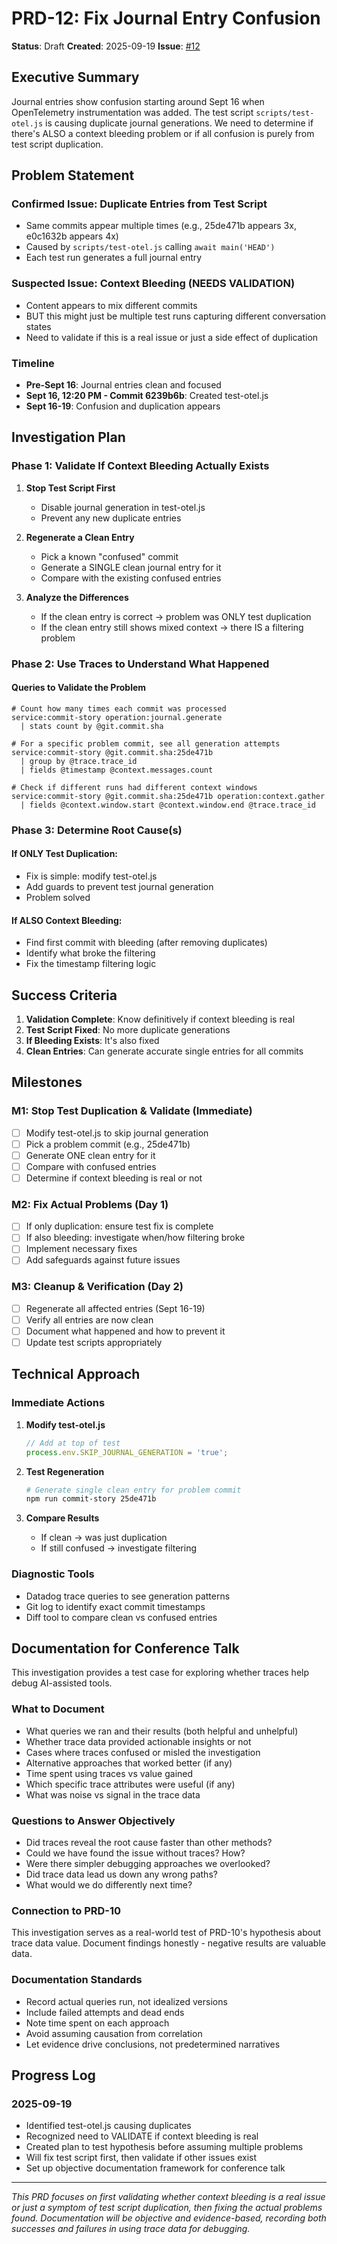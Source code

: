 # PRD-12: Fix Journal Entry Confusion

**Status**: Draft
**Created**: 2025-09-19
**Issue**: [#12](https://github.com/wiggitywhitney/commit-story/issues/12)

## Executive Summary
Journal entries show confusion starting around Sept 16 when OpenTelemetry instrumentation was added. The test script `scripts/test-otel.js` is causing duplicate journal generations. We need to determine if there's ALSO a context bleeding problem or if all confusion is purely from test script duplication.

## Problem Statement

### Confirmed Issue: Duplicate Entries from Test Script
- Same commits appear multiple times (e.g., 25de471b appears 3x, e0c1632b appears 4x)
- Caused by `scripts/test-otel.js` calling `await main('HEAD')`
- Each test run generates a full journal entry

### Suspected Issue: Context Bleeding (NEEDS VALIDATION)
- Content appears to mix different commits
- BUT this might just be multiple test runs capturing different conversation states
- Need to validate if this is a real issue or just a side effect of duplication

### Timeline
- **Pre-Sept 16**: Journal entries clean and focused
- **Sept 16, 12:20 PM - Commit 6239b6b**: Created test-otel.js
- **Sept 16-19**: Confusion and duplication appears

## Investigation Plan

### Phase 1: Validate If Context Bleeding Actually Exists
1. **Stop Test Script First**
   - Disable journal generation in test-otel.js
   - Prevent any new duplicate entries

2. **Regenerate a Clean Entry**
   - Pick a known "confused" commit
   - Generate a SINGLE clean journal entry for it
   - Compare with the existing confused entries

3. **Analyze the Differences**
   - If the clean entry is correct → problem was ONLY test duplication
   - If the clean entry still shows mixed context → there IS a filtering problem

### Phase 2: Use Traces to Understand What Happened

#### Queries to Validate the Problem
```
# Count how many times each commit was processed
service:commit-story operation:journal.generate
  | stats count by @git.commit.sha

# For a specific problem commit, see all generation attempts
service:commit-story @git.commit.sha:25de471b
  | group by @trace.trace_id
  | fields @timestamp @context.messages.count

# Check if different runs had different context windows
service:commit-story @git.commit.sha:25de471b operation:context.gather
  | fields @context.window.start @context.window.end @trace.trace_id
```

### Phase 3: Determine Root Cause(s)

#### If ONLY Test Duplication:
- Fix is simple: modify test-otel.js
- Add guards to prevent test journal generation
- Problem solved

#### If ALSO Context Bleeding:
- Find first commit with bleeding (after removing duplicates)
- Identify what broke the filtering
- Fix the timestamp filtering logic

## Success Criteria
1. **Validation Complete**: Know definitively if context bleeding is real
2. **Test Script Fixed**: No more duplicate generations
3. **If Bleeding Exists**: It's also fixed
4. **Clean Entries**: Can generate accurate single entries for all commits

## Milestones

### M1: Stop Test Duplication & Validate (Immediate)
- [ ] Modify test-otel.js to skip journal generation
- [ ] Pick a problem commit (e.g., 25de471b)
- [ ] Generate ONE clean entry for it
- [ ] Compare with confused entries
- [ ] Determine if context bleeding is real or not

### M2: Fix Actual Problems (Day 1)
- [ ] If only duplication: ensure test fix is complete
- [ ] If also bleeding: investigate when/how filtering broke
- [ ] Implement necessary fixes
- [ ] Add safeguards against future issues

### M3: Cleanup & Verification (Day 2)
- [ ] Regenerate all affected entries (Sept 16-19)
- [ ] Verify all entries are now clean
- [ ] Document what happened and how to prevent it
- [ ] Update test scripts appropriately

## Technical Approach

### Immediate Actions
1. **Modify test-otel.js**
   ```javascript
   // Add at top of test
   process.env.SKIP_JOURNAL_GENERATION = 'true';
   ```

2. **Test Regeneration**
   ```bash
   # Generate single clean entry for problem commit
   npm run commit-story 25de471b
   ```

3. **Compare Results**
   - If clean → was just duplication
   - If still confused → investigate filtering

### Diagnostic Tools
- Datadog trace queries to see generation patterns
- Git log to identify exact commit timestamps
- Diff tool to compare clean vs confused entries

## Documentation for Conference Talk

This investigation provides a test case for exploring whether traces help debug AI-assisted tools.

### What to Document
- What queries we ran and their results (both helpful and unhelpful)
- Whether trace data provided actionable insights or not
- Cases where traces confused or misled the investigation
- Alternative approaches that worked better (if any)
- Time spent using traces vs value gained
- Which specific trace attributes were useful (if any)
- What was noise vs signal in the trace data

### Questions to Answer Objectively
- Did traces reveal the root cause faster than other methods?
- Could we have found the issue without traces? How?
- Were there simpler debugging approaches we overlooked?
- Did trace data lead us down any wrong paths?
- What would we do differently next time?

### Connection to PRD-10
This investigation serves as a real-world test of PRD-10's hypothesis about trace data value. Document findings honestly - negative results are valuable data.

### Documentation Standards
- Record actual queries run, not idealized versions
- Include failed attempts and dead ends
- Note time spent on each approach
- Avoid assuming causation from correlation
- Let evidence drive conclusions, not predetermined narratives

## Progress Log

### 2025-09-19
- Identified test-otel.js causing duplicates
- Recognized need to VALIDATE if context bleeding is real
- Created plan to test hypothesis before assuming multiple problems
- Will fix test script first, then validate if other issues exist
- Set up objective documentation framework for conference talk

---
*This PRD focuses on first validating whether context bleeding is a real issue or just a symptom of test script duplication, then fixing the actual problems found. Documentation will be objective and evidence-based, recording both successes and failures in using trace data for debugging.*